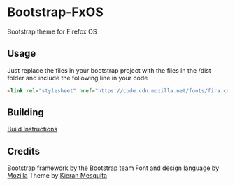 # Bootstrap-FxOS
Bootstrap theme for Firefox OS

## Usage
Just replace the files in your bootstrap project with the files in the /dist folder and include the following line in your code
```html
<link rel="stylesheet" href="https://code.cdn.mozilla.net/fonts/fira.css">
```

## Building
[Build Instructions]

## Credits
[Bootstrap] framework by the Bootstrap team
Font and design language by [Mozilla]
Theme by [Kieran Mesquita]

[Bootstrap]: <http://getbootstrap.com>
[Build Instructions]: <https://github.com/twbs/bootstrap>
[Kieran Mesquita]: <http://kmesquita.com>
[Mozilla]: <https://www.mozilla.org>